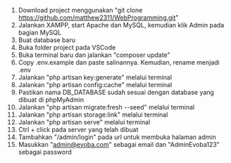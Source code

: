 1. Download project menggunakan "git clone https://github.com/matthew2311/WebProgramming.git"
2. Jalankan XAMPP, start Apache dan MySQL, kemudian klik Admin pada bagian MySQL
3. Buat database baru
4. Buka folder project pada VSCode
5. Buka terminal baru dan jalankan "composer update"
6. Copy .env.example dan paste salinannya. Kemudian, rename menjadi .env
7. Jalankan "php artisan key:generate" melalui terminal
8. Jalankan "php artisan config:cache" melalui terminal
9. Pastikan nama DB_DATABASE sudah sesuai dengan database yang dibuat di phpMyAdmin
10. Jalankan "php artisan migrate:fresh --seed" melalui terminal
11. Jalankan "php artisan storage:link" melalui terminal
12. Jalankan "php artisan serve" melalui terminal
13. Ctrl + click pada server yang telah dibuat
14. Tambahkan "/admin/login" pada url untuk membuka halaman admin
15. Masukkan "admin@evoba.com" sebagai email dan "AdminEvoba123" sebagai password
